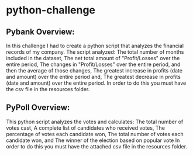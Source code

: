# python-challenge
## Pybank Overview:
In this challenge I had to create a python script that analyzes the financial records of my company. The script analyzed: 
The total number of months included in the dataset,
The net total amount of "Profit/Losses" over the entire period,
The changes in "Profit/Losses" over the entire period, and then the average of those changes,
The greatest increase in profits (date and amount) over the entire period and,
The greatest decrease in profits (date and amount) over the entire period.
In order to do this you must have the csv file in the resources folder.

## PyPoll Overview:
This python script analyzes the votes and calculates:
The total number of votes cast,
A complete list of candidates who received votes,
The percentage of votes each candidate won,
The total number of votes each candidate won, and
The winner of the election based on popular vote
In order to do this you must have the attached csv file in the resources folder.
